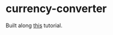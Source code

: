 # currency-converter

Built along [this](https://youtu.be/VlPiVmYuoqw?si=NDzdpLWdpSZgx_uY&t=39975) tutorial.
